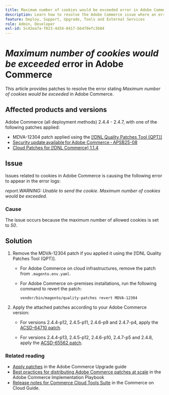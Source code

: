 ```yaml
---
title: Maximum number of cookies would be exceeded error in Adobe Commerce
description: Learn how to resolve the Adobe Commerce issue where an error occurs stating maximum number of cookies would be exceeded.
feature: Deploy, Support, Upgrade, Tools and External Services
role: Admin, Developer
exl-id: 5c42ea7a-f023-4d34-8417-bb470efc3b84
---
```

# *Maximum number of cookies would be exceeded* error in Adobe Commerce

This article provides patches to resolve the error stating *Maximum number of cookies would be exceeded* in Adobe Commerce.

## Affected products and versions

Adobe Commerce (all deployment methods) 2.4.4 - 2.4.7, with one of the following patches applied:

* MDVA-12304 patch applied using the [[!DNL Quality Patches Tool (QPT)]](https://experienceleague.adobe.com/en/docs/commerce-operations/tools/quality-patches-tool/release-notes)
* [Security update available for Adobe Commerce - APSB25-08](https://experienceleague.adobe.com/en/docs/experience-cloud-kcs/kbarticles/ka-27149)
* [Cloud Patches for [!DNL Commerce] 1.1.4](https://experienceleague.adobe.com/en/docs/commerce-on-cloud/user-guide/release-notes/cloud-patches)

## Issue

Issues related to cookies in Adobe Commerce is causing the following error to appear in the error logs:

*report.WARNING: Unable to send the cookie. Maximum number of cookies would be exceeded.*

### Cause

The issue occurs because the maximum number of allowed cookies is set to *50*.

## Solution

1. Remove the MDVA-12304 patch if you applied it using the [!DNL Quality Patches Tool (QPT)].

    * For Adobe Commerce on cloud infrastructures, remove the patch from `.magento.env.yaml`.
    * For Adobe Commerce on-premises installations, run the following command to revert the patch:

        `vendor/bin/magento/quality-patches revert MDVA-12304`

1. Apply the attached patches according to your Adobe Commerce version:

    * For versions 2.4.4-p12, 2.4.5-p11, 2.4.6-p9 and 2.4.7-p4, apply the [ACSD-64710 patch](assets/acsd-64710_2.4.5-p11.patch.zip).
    
    * For versions 2.4.4-p13, 2.4.5-p12, 2.4.6-p10, 2.4.7-p5 and 2.4.8, apply the [ACSD-65562 patch](assets/acsd-65562_2.4.5-p12.patch.zip).

### Related reading

* [Apply patches](https://experienceleague.adobe.com/en/docs/commerce-operations/upgrade-guide/patches/apply) in the Adobe Commerce Upgrade guide
* [Best practices for distributing Adobe Commerce patches at scale](https://experienceleague.adobe.com/en/docs/commerce-operations/implementation-playbook/best-practices/maintenance/patching-at-scale) in the Adobe Commerce Implementation Playbook
* [Release notes for Commerce Cloud Tools Suite](https://experienceleague.adobe.com/en/docs/commerce-on-cloud/user-guide/release-notes/cloud-tools-suite) in the Commerce on Cloud Guide.
